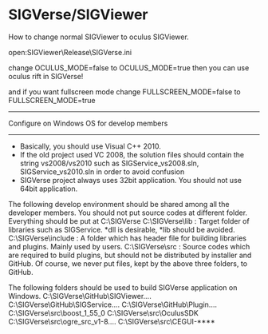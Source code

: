 SIGVerse/SIGViewer
=============

How to change normal SIGViewer to oculus SIGViewer.

open:SIGViewer\Release\SIGVerse.ini

change
OCULUS_MODE=false
to
OCULUS_MODE=true
then you can use oculus rift in SIGVerse!

and if you want fullscreen mode
change
FULLSCREEN_MODE=false
to
FULLSCREEN_MODE=true



**********************************************
 Configure on Windows OS for develop members
**********************************************

- Basically, you should use Visual C++ 2010.
- If the old project used VC 2008, the solution files should contain the string vs2008/vs2010 such as SIGService_vs2008.sln, SIGService_vs2010.sln in order to avoid confusion
- SIGVerse project always uses 32bit application. You should not use 64bit application.


The following develop environment should be shared among all the developer members. You should not put source codes at different folder.
Everything should be put at C:\SIGVerse 
C:\SIGVerse\lib     : Target folder of libraries such as SIGService. *dll is desirable, *lib should be avoided.
C:\SIGVerse\include : A folder which has header file for building libraries and plugins. Mainly used by users.
C:\SIGVerse\src     : Source codes which are required to build plugins, but should not be distributed by installer and GitHub.
Of course, we never put files, kept by the above three folders, to GitHub.

The following folders should be used to build SIGVerse application on Windows.
C:\SIGVerse\GitHub\SIGViewer\....
C:\SIGVerse\GitHub\SIGService\....
C:\SIGVerse\GitHub\Plugin\....
C:\SIGVerse\src\boost_1_55_0
C:\SIGVerse\src\OculusSDK
C:\SIGVerse\src\ogre_src_v1-8....
C:\SIGVerse\src\CEGUI-****

